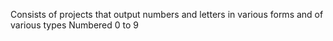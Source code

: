 Consists of projects that output numbers and letters in various forms and of various types
Numbered 0 to 9
